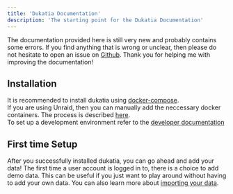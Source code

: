 ```yaml
---
title: 'Dukatia Documentation'
description: 'The starting point for the Dukatia Documentation'
---
```


The documentation provided here is still very new and probably contains some errors. If you find anything that is wrong or unclear, then please do not hesitate to open an issue on [Github](https://github.com/T-x-T/dukatia/issues). Thank you for helping me with improving the documentation!

## Installation
It is recommended to install dukatia using [docker-compose](docs/admin/installation-docker).  
If you are using Unraid, then you can manually add the neccessary docker containers. The process is described [here](docs/admin/installation-unraid).  
To set up a development environment refer to the [developer documentation](docs/dev)

## First time Setup
After you successfully installed dukatia, you can go ahead and add your data!
The first time a user account is logged in to, there is a choice to add demo data. This can be useful if you just want to play around without having to add your own data.
You can also learn more about [importing your data](docs/admin/data-import).
